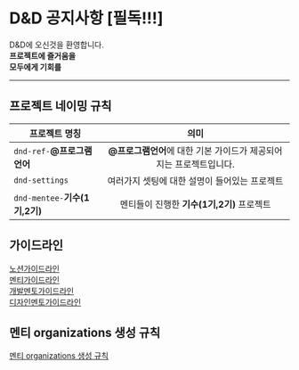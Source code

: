 # D&amp;D 공지사항 [필독!!!]

D&D에 오신것을 환영합니다.  
<strong>프로젝트에 즐거움을  
모두에게 기회를</strong>

---

## 프로젝트 네이밍 규칙

| 프로젝트 명칭                  |                                의미                                 |
| ------------------------------ | :-----------------------------------------------------------------: |
| `dnd-ref-`**@프로그램언어**    | **@프로그램언어**에 대한 기본 가이드가 제공되어지는 프로젝트입니다. |
| `dnd-settings`                 |            여러가지 셋팅에 대한 설명이 들어있는 프로젝트            |
| `dnd-mentee-`**기수(1기,2기)** |             멘티들이 진행한 **기수(1기,2기)** 프로젝트              |

## 가이드라인

[노션가이드라인](https://www.notion.so/216654ba646f4f229fa380f06340448a)  
[멘티가이드라인](https://www.notion.so/ac3c5a829de34150b6f8636308d58c53)  
[개발멘토가이드라인](https://www.notion.so/3374471b3aa84b8a8fa678b5a33bb1bb)  
[디자인멘토가이드라인](https://www.notion.so/eee634cf55634765993a4fbee75e9482)

## 멘티 organizations 생성 규칙

[멘티 organizations 생성 규칙](https://github.com/DNDACADEMY/dnd-notice/blob/master/MENTEE.md)

